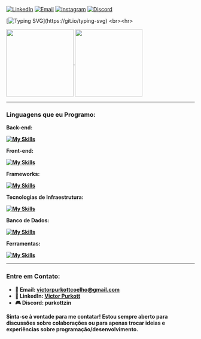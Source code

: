 [![LinkedIn](https://img.shields.io/badge/LinkedIn-blue?style=for-the-badge&logo=linkedin)](https://www.linkedin.com/in/victor-purkott-542183298/)
[![Email](https://img.shields.io/badge/Email-4D4D4D?style=for-the-badge&logo=gmail&logoColor=white)](mailto:victorpurkottcoelho@gmail.com)
[![Instagram](https://img.shields.io/badge/Instagram-8a3ab9?style=for-the-badge&logo=instagram&logoColor=white)](https://www.instagram.com/purkott_)
[![Discord](https://img.shields.io/badge/Discord-7289DA?style=for-the-badge&logo=discord&logoColor=white)](https://discordapp.com/users/purkottzin)

[![Typing SVG](https://readme-typing-svg.herokuapp.com?font=Fira+Code&size=39&duration=4000&color=3B95F7&left=true&vCenter=true&width=1500&lines=Olá!+Prazer+em+conhecê-lo+sou+o+Victor+Purkott.;Sou+um+Developer.;E+também+um+Empreendedor!)](https://git.io/typing-svg) <br><hr>

<a href="https://github.com/anuraghazra/github-readme-stats">
  <img height=180 align="center" src="https://github-readme-stats.vercel.app/api?username=VictorPurkott&theme=midnight-purple" />
</a>
<a href="https://github.com/anuraghazra/convoychat">
  <img height=180 align="center" src="https://github-readme-stats.vercel.app/api/top-langs?username=VictorPurkott&layout=compact&langs_count=8&card_width=300&theme=midnight-purple" />
</a><hr>

### Linguagens que eu Programo:
<p><b>Back-end:<b> </p>
  
[![My Skills](https://skillicons.dev/icons?i=cs,java,php)](https://skillicons.dev)<br>
<p><b>Front-end:<b> </p>

[![My Skills](https://skillicons.dev/icons?i=html,css,js,react)](https://skillicons.dev)<br>
<p><b>Frameworks:<b> </p>

[![My Skills](https://skillicons.dev/icons?i=bootstrap)](https://skillicons.dev)<br>
<p><b>Tecnologias de Infraestrutura:</b></p>

[![My Skills](https://skillicons.dev/icons?i=github,git)](https://skillicons.dev)<br>

<p><b>Banco de Dados:</b></p>

[![My Skills](https://skillicons.dev/icons?i=mysql,postgresql,sqlite)](https://skillicons.dev)<br>
<p><b>Ferramentas:</b></p>

[![My Skills](https://skillicons.dev/icons?i=vscode,visualstudio,figma)](https://skillicons.dev)<br><hr>

### Entre em Contato:
- 📧 Email: victorpurkottcoelho@gmail.com
- 🔗 LinkedIn: [Victor Purkott](https://www.linkedin.com/in/victor-purkott-542183298/)
- 🎮 Discord: purkottzin

**Sinta-se à vontade para me contatar! Estou sempre aberto para discussões sobre colaborações ou para apenas trocar ideias e experiências sobre programação/desenvolvimento.**
